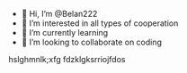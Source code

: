 - 👋 Hi, I’m @Belan222
- 👀 I’m interested in all types of cooperation
- 🌱 I’m currently learning 
- 💞️ I’m looking to collaborate on coding 


<!---
Belan222/Belan222 is a ✨ special ✨ repository because its `README.md` (this file) appears on your GitHub profile.
You can click the Preview link to take a look at your changes.
--->
hslghmnlk;xfg
fdzklgksrriojfdos
